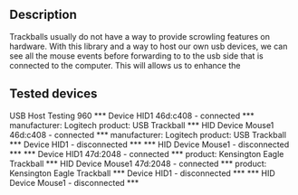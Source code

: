 ## Description

Trackballs usually do not have a way to provide scrowling features on hardware. 
With this library and a way to host our own usb devices, we can see all the mouse events before forwarding to to the usb side that is connected to the computer. This will allows us to enhance the 

## Tested devices


USB Host Testing
960
*** Device HID1 46d:c408 - connected ***
  manufacturer: Logitech
  product: USB Trackball
*** HID Device Mouse1 46d:c408 - connected ***
  manufacturer: Logitech
  product: USB Trackball
*** Device HID1 - disconnected ***
*** HID Device Mouse1 - disconnected ***
*** Device HID1 47d:2048 - connected ***
  product: Kensington Eagle Trackball
*** HID Device Mouse1 47d:2048 - connected ***
  product: Kensington Eagle Trackball
*** Device HID1 - disconnected ***
*** HID Device Mouse1 - disconnected ***

